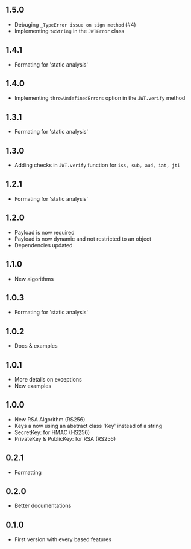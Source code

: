 ## 1.5.0

- Debuging `_TypeError issue on sign method` (#4)
- Implementing `toString` in the `JWTError` class

## 1.4.1

- Formating for 'static analysis'

## 1.4.0

- Implementing `throwUndefinedErrors` option in the `JWT.verify` method

## 1.3.1

- Formating for 'static analysis'

## 1.3.0

- Adding checks in `JWT.verify` function for `iss, sub, aud, iat, jti`

## 1.2.1

- Formating for 'static analysis'

## 1.2.0

- Payload is now required
- Payload is now dynamic and not restricted to an object
- Dependencies updated

## 1.1.0

- New algorithms

## 1.0.3

- Formating for 'static analysis'

## 1.0.2

- Docs & examples

## 1.0.1

- More details on exceptions
- New examples

## 1.0.0

- New RSA Algorithm (RS256)
- Keys a now using an abstract class 'Key' instead of a string
- SecretKey: for HMAC (HS256)
- PrivateKey & PublicKey: for RSA (RS256)

## 0.2.1

- Formatting

## 0.2.0

- Better documentations

## 0.1.0

- First version with every based features

